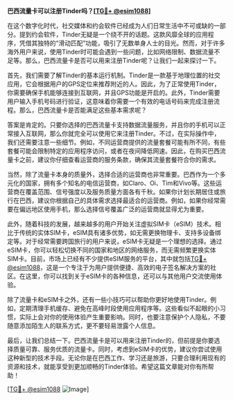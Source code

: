 **巴西流量卡可以注册Tinder吗？[[TG💪+ @esim1088](https://t.me/s/esim1088)]**

在这个数字化时代，社交媒体和约会软件已经成为人们日常生活中不可或缺的一部分。提到约会软件，Tinder无疑是一个绕不开的话题。这款风靡全球的应用程序，凭借其独特的“滑动匹配”功能，吸引了无数单身人士的目光。然而，对于许多海外用户来说，使用Tinder时可能会遇到一些问题，比如网络限制、数据流量不足等。那么，巴西流量卡是否可以用来注册Tinder呢？让我们一起来探讨一下。

首先，我们需要了解Tinder的基本运行机制。Tinder是一款基于地理位置的社交应用，它会根据用户的GPS定位来推荐附近的人。因此，为了正常使用Tinder，你需要确保手机能够连接到互联网，并且GPS功能是开启的。此外，Tinder需要用户输入手机号码进行验证，这意味着你需要一个有效的电话号码来完成注册流程。那么，巴西流量卡是否能满足这些基本需求呢？

答案是肯定的。只要你选择的巴西流量卡支持数据流量服务，并且你的手机可以正常接入互联网，那么你就完全可以使用它来注册Tinder。不过，在实际操作中，我们还需要注意一些细节。例如，不同运营商提供的流量套餐可能有所不同，有些套餐可能会限制特定的应用程序访问，或者在夜间降低网速。因此，在购买巴西流量卡之前，建议你仔细查看运营商的服务条款，确保其流量套餐符合你的需求。

当然，除了流量卡本身的质量外，选择合适的运营商也非常重要。巴西作为一个多元化的国家，拥有多个知名的电信运营商，如Claro、Oi、Tim和Vivo等。这些运营商在覆盖范围、信号强度以及服务质量方面各有千秋。如果你计划长期居住或旅行在巴西，建议你根据自己的具体需求选择最适合的运营商。例如，如果你经常需要在偏远地区使用手机，那么选择信号覆盖广泛的运营商就显得尤为重要。

此外，随着科技的发展，越来越多的用户开始关注虚拟SIM卡（eSIM）技术。相比于传统的实体SIM卡，eSIM具有诸多优势，如无需更换物理卡、支持多设备绑定等。对于经常需要跨国旅行的用户来说，eSIM卡无疑是一个理想的选择。通过eSIM卡，你可以轻松切换不同的国家和地区的网络服务，而无需频繁更换实体SIM卡。目前，市场上已经有不少提供eSIM服务的平台，其中就包括[TG💪+ @esim1088](https://t.me/s/esim1088)，这是一个专注于为用户提供便捷、高效的电子签名解决方案的社区。在这里，你可以找到关于eSIM卡的各种信息，还可以与其他用户交流使用体验。

除了流量卡和eSIM卡之外，还有一些小技巧可以帮助你更好地使用Tinder。例如，定期清理手机缓存、避免在高峰时段使用应用程序等。这些看似不起眼的小习惯，实际上会对你的使用体验产生重要影响。同时，也要注意保护个人隐私，不要随意添加陌生人的联系方式，更不要轻易泄露个人信息。

最后，让我们总结一下。巴西流量卡是可以用来注册Tinder的，但前提是你要选择质量可靠、服务优质的流量卡。同时，考虑到eSIM卡的优势，建议你尝试使用这种新型的技术手段。无论你是在巴西工作、学习还是旅游，只要合理利用现有的资源和技术，就能享受到更加顺畅的Tinder体验。希望这篇文章能对你有所帮助！

[[TG💪+ @esim1088](https://t.me/s/esim1088) ![Image](https://i.postimg.cc/4NQfJmqS/Snipaste-2025-05-13-00-14-12.png)]